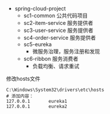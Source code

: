 - spring-cloud-project
    - sc1-common 公共代码项目
    - sc2-item-service 服务提供者
    - sc3-user-service 服务提供者
    - sc4-order-service 服务提供者
    - sc5-eureka 
      - 微服务治理，服务注册和发现
    - sc6-ribbon 服务消费者
      - 负载均衡、请求重试



修改hosts文件
```
C:\Windows\System32\drivers\etc\hosts
# 添加内容：
127.0.0.1       eureka1
127.0.0.1       eureka2
```